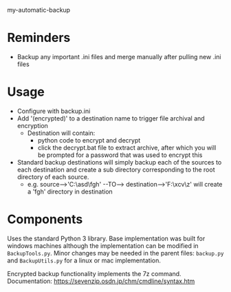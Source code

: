 my-automatic-backup
# Reminders
- Backup any important .ini files and merge manually after pulling new .ini files

# Usage
- Configure with backup.ini
- Add '(encrypted)' to a destination name to trigger file archival and encryption
  - Destination will contain:
      - python code to encrypt and decrypt
      - click the decrypt.bat file to extract archive, after which you will be prompted for a password that was used to encrypt this
- Standard backup destinations will simply backup each of the sources to each destination and create a sub directory corresponding to the root directory of each source.
    - e.g. source-->'C:\asd\fgh' --TO--> destination-->'F:\xcv\z\' will create a 'fgh' directory in destination 

# Components
Uses the standard Python 3 library. Base implementation was built for windows machines although the implementation can be modified in `BackupTools.py`. Minor changes may be needed in the parent files: `backup.py` and `BackupUtils.py` for a linux or mac implementation.

Encrypted backup functionality implements the 7z command. Documentation: https://sevenzip.osdn.jp/chm/cmdline/syntax.htm